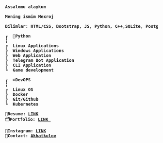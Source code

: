 <pre> <b>
Assalomu alaykum 

Mening ismim Mexroj

Bilimlar: HTML/CSS, Bootstrap, JS, Python, C++,SQLite, Postgres SQL

┎  🐍Python
╏
╔  Linux Applications
╠  Windows Applications
╠  Web Application 
╠  Telegram Bot Application
╠  CLI Application
╚  Game development

┎  ⚙️DevOPS
╏
╔  Linux OS
╠  Docker
╠  Git/Github
╚  Kubernetes

📜Resume: <a href="https://thewind.uz/">LINK</a>
🗂Portfolio: <a href="https://github.com/akhatkulov/">LINK </a>

📸Instagram: <a href="https://instagram.com/42_Akhatkulov">LINK</a>
💬Contact: <a href="https://t.me/Akhatkulov">Akhatkulov</a>
</b></pre>
